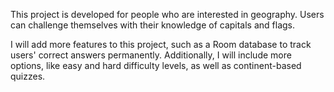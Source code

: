 This project is developed for people who are interested in geography. Users can challenge themselves with their knowledge of capitals and flags.

I will add more features to this project, such as a Room database to track users' correct answers permanently. Additionally, I will include more options, like easy and hard difficulty levels, as well as continent-based quizzes.
